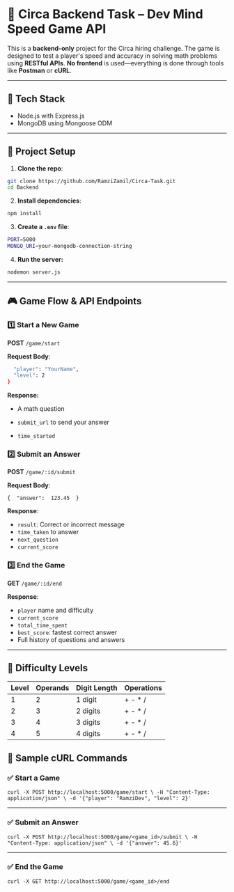 # 🧠 Circa Backend Task – Dev Mind Speed Game API

This is a **backend-only** project for the Circa hiring challenge. The game is designed to test a player's speed and accuracy in solving math problems using **RESTful APIs**. **No frontend** is used—everything is done through tools like **Postman** or **cURL**.

---

## 🚀 Tech Stack

- Node.js with Express.js
- MongoDB using Mongoose ODM

---

## 📂 Project Setup

1. **Clone the repo**:

```bash
git clone https://github.com/RamziZamil/Circa-Task.git
cd Backend
```

2.  **Install dependencies**:

```bash
npm install
```

3. **Create a `.env` file**:

```bash
PORT=5000
MONGO_URI=your-mongodb-connection-string
```

4. **Run the server:**

```bash
nodemon server.js
```

---

## 🎮 Game Flow & API Endpoints

### 1️⃣ Start a New Game

**POST** `/game/start`

**Request Body**:

```bash {
  "player": "YourName",
  "level": 2
}
```

**Response:**

- A math question

- `submit_url` to send your answer

- `time_started`

### 2️⃣ Submit an Answer

**POST** `/game/:id/submit`

**Request Body**:

`{  "answer":  123.45  }`

**Response**:

- `result`: Correct or incorrect message
- `time_taken` to answer
- `next_question`
- `current_score`

### 3️⃣ End the Game

**GET** `/game/:id/end`

**Response**:

- `player` name and difficulty
- `current_score`
- `total_time_spent`
- `best_score`: fastest correct answer
- Full history of questions and answers

---

## 🎯 Difficulty Levels

| Level | Operands | Digit Length | Operations |
| ----- | -------- | ------------ | ---------- |
| 1     | 2        | 1 digit      | + - \* /   |
| 2     | 3        | 2 digits     | + - \* /   |
| 3     | 4        | 3 digits     | + - \* /   |
| 4     | 5        | 4 digits     | + - \* /   |

## 📌 Sample cURL Commands

### ✅ Start a Game

`curl -X POST http://localhost:5000/game/start \
  -H "Content-Type: application/json" \
  -d '{"player": "RamziDev", "level": 2}'`

---

### ✅ Submit an Answer

`curl -X POST http://localhost:5000/game/<game_id>/submit \
  -H "Content-Type: application/json" \
  -d '{"answer": 45.6}'`

---

### ✅ End the Game

`curl -X GET http://localhost:5000/game/<game_id>/end`
